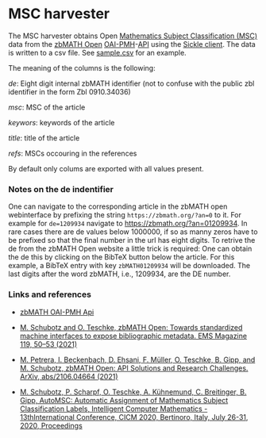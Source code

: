 # MSC harvester

The MSC harvester obtains Open [Mathematics Subject Classification (MSC)](https://zbmath.org/classification/) data from the [zbMATH Open](https://zbmath.org) [OAI-PMH](https://www.openarchives.org/pmh/)-[API](https://en.wikipedia.org/wiki/API) using the [Sickle client](https://github.com/mloesch/sickle).
The data is written to a csv file.
See [sample.csv](sample.csv) for an example.

The meaning of the columns is the following:

*de*: Eight digit internal zbMATH identifier (not to confuse with the public zbl identifier in the form  Zbl 0910.34036)

*msc*: MSC of the article

*keywors*: keywords of the article

*title*: title of the article

*refs*: MSCs occouring in the references

By default only colums are exported with all values present.

### Notes on the de indentifier

One can navigate to the corresponding article in the zbMATH open webinterface by prefixing the string `https://zbmath.org/?an=0` to it.
For example for `de=1209934` navigate to https://zbmath.org/?an=01209934.
In rare cases there are de values below 1000000, if so as manny zeros have to be prefixed so that the final number in the url has eight digits.
To retrive the de from the zbMATH Open website a little trick is required:
One can obtain the de this by clicking on the BibTeX button below the article.
For this example, a BibTeX entry with key `zbMATH01209934` will be downloaded.
The last digits after the word zbMATH, i.e., 1209934, are the DE number. 

### Links and references

* [zbMATH OAI-PMH Api](https://oai.zbmath.org/)

* [M. Schubotz and O. Teschke, zbMATH Open: Towards standardized machine interfaces to expose bibliographic metadata. EMS Magazine 119, 50–53 (2021)](https://euromathsoc.org/magazine/2021/119/mag-12)

* [M. Petrera, I. Beckenbach, D. Ehsani, F. Müller, O. Teschke, B. Gipp, and M. Schubotz, zbMATH Open: API Solutions and Research Challenges. ArXiv, abs/2106.04664 (2021)](https://arxiv.org/abs/2106.04664)

* [M. Schubotz, P. Scharpf, O. Teschke, A. Kühnemund, C. Breitinger, B. Gipp, AutoMSC: Automatic Assignment of Mathematics Subject Classification Labels, Intelligent Computer Mathematics - 13thInternational Conference, CICM 2020, Bertinoro, Italy, July 26-31, 2020, Proceedings](https://arxiv.org/pdf/2005.12099.pdf)
